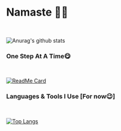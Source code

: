 
# Namaste 🙏😁
</br>

![Anurag's github stats](https://github-readme-stats.vercel.app/api?username=Prathviraj-B-N&show_icons=true&theme=cobalt)

### One Step At A Time😋
</br>

[![ReadMe Card](https://github-readme-stats.vercel.app/api/pin/?username=Prathviraj-B-N&repo=stayWatch&theme=cobalt)](https://github.com/Prathviraj-B-N/stayWatch)

### Languages & Tools I Use [For now😉]
</br>

[![Top Langs](https://github-readme-stats.vercel.app/api/top-langs/?username=Prathviraj-B-N&theme=cobalt)](https://github.com/anuraghazra/github-readme-stats)
